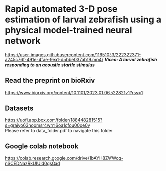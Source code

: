 # Rapid automated 3-D pose estimation of larval zebrafish using a physical model-trained neural network


https://user-images.githubusercontent.com/11651033/222322371-a245c76f-491e-4fae-9ea1-d5bbe037ab19.mp4\
***Video: A larval zebrafish responding to an acoustic startle stimulus***



## Read the preprint on bioRxiv
https://www.biorxiv.org/content/10.1101/2023.01.06.522821v1?rss=1

## Datasets
https://uofi.app.box.com/folder/188448281515?s=grajyo63noomsr4wrm6oa1cfou00oe0y \
Please refer to data_folder.pdf to navigate this folder 

## Google colab notebook
https://colab.research.google.com/drive/1bAYH8ZWWcq-nSCEDNazRkUIUld0gsOad

